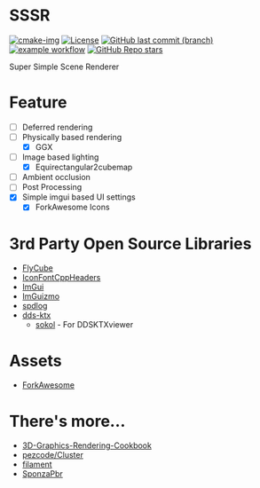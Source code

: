 # SSSR

[![cmake-img]][cmake-url]
[![License][license-img]][license-url]
[![GitHub last commit (branch)][last-commit-img]][last-commit-url]
[![example workflow][ci-img]][ci-url]
[![GitHub Repo stars][star-img]][star-url]

[cmake-img]: https://img.shields.io/badge/cmake-3.20-1f9948.svg?style=flat-square&logo=cmake
[cmake-url]: https://cmake.org/
[license-img]: https://img.shields.io/:license-mit-blue.svg?style=flat-square&logo=opensourceinitiative
[license-url]: https://opensource.org/licenses/MIT
[last-commit-img]: https://img.shields.io/github/last-commit/THISISAGOODNAME/SSSR/main?style=flat-square&logo=git
[last-commit-url]: https://github.com/THISISAGOODNAME/SSSR
[ci-img]: https://img.shields.io/github/workflow/status/THISISAGOODNAME/SSSR/Build%20with%20CMake?style=flat-square&logo=github
[ci-url]: https://github.com/THISISAGOODNAME/SSSR/actions
[star-img]: https://img.shields.io/github/stars/THISISAGOODNAME/SSSR?logo=github&style=flat-square
[star-url]: .

Super Simple Scene Renderer

# Feature

- [ ] Deferred rendering
- [ ] Physically based rendering
  - [x] GGX
- [ ] Image based lighting
  - [x] Equirectangular2cubemap
- [ ] Ambient occlusion
- [ ] Post Processing      
- [x] Simple imgui based UI settings
  - [x] ForkAwesome Icons

# 3rd Party Open Source Libraries

- [FlyCube](https://github.com/andrejnau/FlyCube)
- [IconFontCppHeaders](https://github.com/juliettef/IconFontCppHeaders)
- [ImGui](https://github.com/ocornut/imgui)
- [ImGuizmo](https://github.com/CedricGuillemet/ImGuizmo)
- [spdlog](https://github.com/gabime/spdlog)
- [dds-ktx](https://github.com/septag/dds-ktx)
  - [sokol](https://github.com/floooh/sokol) - For DDSKTXviewer

# Assets

- [ForkAwesome](https://forkaweso.me/Fork-Awesome/)

# There's more…

- [3D-Graphics-Rendering-Cookbook](https://github.com/PacktPublishing/3D-Graphics-Rendering-Cookbook)
- [pezcode/Cluster](https://github.com/pezcode/Cluster)
- [filament](https://github.com/google/filament)
- [SponzaPbr](https://github.com/andrejnau/SponzaPbr)

